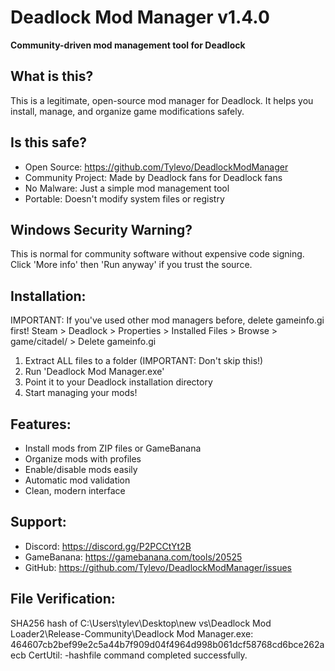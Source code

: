 # Deadlock Mod Manager v1.4.0 
 
**Community-driven mod management tool for Deadlock** 
 
## What is this? 
This is a legitimate, open-source mod manager for Deadlock. 
It helps you install, manage, and organize game modifications safely. 
 
## Is this safe? 
- Open Source: https://github.com/Tylevo/DeadlockModManager 
- Community Project: Made by Deadlock fans for Deadlock fans 
- No Malware: Just a simple mod management tool 
- Portable: Doesn't modify system files or registry 
 
## Windows Security Warning? 
This is normal for community software without expensive code signing. 
Click 'More info' then 'Run anyway' if you trust the source. 
 
## Installation: 
IMPORTANT: If you've used other mod managers before, delete gameinfo.gi first! 
Steam > Deadlock > Properties > Installed Files > Browse > game/citadel/ > Delete gameinfo.gi 
 
1. Extract ALL files to a folder (IMPORTANT: Don't skip this!) 
2. Run 'Deadlock Mod Manager.exe' 
3. Point it to your Deadlock installation directory 
4. Start managing your mods! 
 
## Features: 
- Install mods from ZIP files or GameBanana 
- Organize mods with profiles 
- Enable/disable mods easily 
- Automatic mod validation 
- Clean, modern interface 
 
## Support: 
- Discord: https://discord.gg/P2PCCtYt2B 
- GameBanana: https://gamebanana.com/tools/20525 
- GitHub: https://github.com/Tylevo/DeadlockModManager/issues 
 
## File Verification: 
SHA256 hash of C:\Users\tylev\Desktop\new vs\Deadlock Mod Loader2\Release-Community\Deadlock Mod Manager.exe:
464607cb2bef99e2c5a44b7f909d04f4964d998b061dcf58768cd6bce262aecb
CertUtil: -hashfile command completed successfully.
